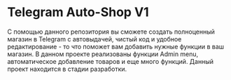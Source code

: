 # Telegram Auto-Shop V1
С помощью данного репозитория вы сможете создать полноценный магазин в Telegram с автовыдачей, чистый код и удобное редактирование - то что поможет вам добавить нужные функции в ваш магазин. 
В данном проекте реализованы функции Admin menu, автоматическое добавление товаров и еще много функций. Данный проект находится в стадии разработки.
